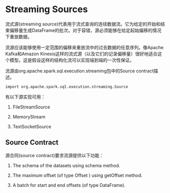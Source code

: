 # Streaming Sources

流式源\(streaming source\)代表用于流式查询的连续数据流。它为给定的开始和结束偏移量生成DataFrame的批次。对于容错，源必须能够在给定起始偏移的情况下重放数据。

流源应该能够使用一定范围的偏移来重放流中的过去数据的任意序列。像Apache Kafka和Amazon Kinesis这样的流式源（以及它们的记录偏移量）很好地适合这个模型。这是假设这样的结构化流可以实现端到端的一次性保证。

流源由org.apache.spark.sql.execution.streaming包中的Source contract描述。

```
import org.apache.spark.sql.execution.streaming.Source
```

有以下源实现可用：

1. FileStreamSource

2. MemoryStream

3. TextSocketSource

## Source Contract

源合同\(source contract\)要求流源提供以下功能：

1. The schema of the datasets using  schema  method.

2. The maximum offset \(of type  Offset  \) using  getOffset  method.

3. A batch for start and end offsets \(of type DataFrame\).

















